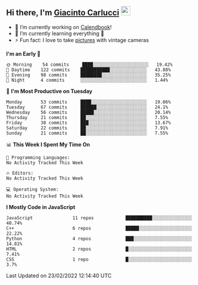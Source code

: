 ## Hi there, I'm [Giacinto Carlucci][website]  <img src="https://media.giphy.com/media/hvRJCLFzcasrR4ia7z/giphy.gif" width="25px">

- 🔭 I’m currently working on [Calendbook][project]!
- 🌱 I’m currently learning everything 🤣
- ⚡ Fun fact: I love to take [pictures][instagram] with vintage cameras

[website]: https://www.giacintocarlucci.it
[project]: https://www.calendbook.com
[twitter]: https://twitter.com/giacintocarlucc
[instagram]: https://instagram.com/giacintocarlucci/
[linkedin]: https://linkedin.com/in/giacintocarlucci

<!--START_SECTION:waka-->
**I'm an Early 🐤** 

```text
🌞 Morning    54 commits     ████░░░░░░░░░░░░░░░░░░░░░   19.42% 
🌆 Daytime    122 commits    ███████████░░░░░░░░░░░░░░   43.88% 
🌃 Evening    98 commits     ████████░░░░░░░░░░░░░░░░░   35.25% 
🌙 Night      4 commits      ░░░░░░░░░░░░░░░░░░░░░░░░░   1.44%

```
📅 **I'm Most Productive on Tuesday** 

```text
Monday       53 commits     ████░░░░░░░░░░░░░░░░░░░░░   19.06% 
Tuesday      67 commits     ██████░░░░░░░░░░░░░░░░░░░   24.1% 
Wednesday    56 commits     █████░░░░░░░░░░░░░░░░░░░░   20.14% 
Thursday     21 commits     ██░░░░░░░░░░░░░░░░░░░░░░░   7.55% 
Friday       38 commits     ███░░░░░░░░░░░░░░░░░░░░░░   13.67% 
Saturday     22 commits     ██░░░░░░░░░░░░░░░░░░░░░░░   7.91% 
Sunday       21 commits     ██░░░░░░░░░░░░░░░░░░░░░░░   7.55%

```


📊 **This Week I Spent My Time On** 

```text
💬 Programming Languages: 
No Activity Tracked This Week

🔥 Editors: 
No Activity Tracked This Week

💻 Operating System: 
No Activity Tracked This Week

```

**I Mostly Code in JavaScript** 

```text
JavaScript               11 repos            ██████████░░░░░░░░░░░░░░░   40.74% 
C++                      6 repos             █████░░░░░░░░░░░░░░░░░░░░   22.22% 
Python                   4 repos             ███░░░░░░░░░░░░░░░░░░░░░░   14.81% 
HTML                     2 repos             █░░░░░░░░░░░░░░░░░░░░░░░░   7.41% 
CSS                      1 repo              █░░░░░░░░░░░░░░░░░░░░░░░░   3.7%

```



 Last Updated on 23/02/2022 12:14:40 UTC
<!--END_SECTION:waka-->
